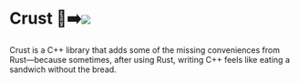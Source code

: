 # Crust 🦀➡️<img src="./c_plus_plus" />

Crust is a C++ library that adds some of the missing conveniences from Rust—because sometimes, after using Rust, writing C++ feels like eating a sandwich without the bread.